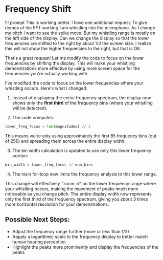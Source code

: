 # Frequency Shift

!!! prompt
    This is working better.  I have one additional request.  To give demos of the FFT working I am whistling into the microphone.  As I change my pitch I want to see the spike move.  But my whistling range is mostly on the left side of the display.  Can we change the display so that the lower frequencies are shifted to the right by about 1/3 the screen size.  I realize this will not show the higher frequencies to the right, but that is OK.

That's a great request! Let me modify the code to focus on the lower frequencies by shifting the display. This will make your whistling demonstrations more effective by using more screen space for the frequencies you're actually working with.

I've modified the code to focus on the lower frequencies where your whistling occurs. Here's what I changed:

1. Instead of displaying the entire frequency spectrum, the display now shows only the **first third** of the frequency bins (where your whistling will be detected).

2. The code computes:

```py
lower_freq_focus = len(magnitudes) // 3
```

This means we're only using approximately the first 85 frequency bins (out of 256) and spreading them across the entire display width.

3. The bin width calculation is updated to use only this lower frequency portion:

```py
bin_width = lower_freq_focus // num_bins
```

4. The main for-loop now limits the frequency analysis to this lower range.

This change will effectively "zoom in" on the lower frequency range where your whistling occurs, making the movement of peaks much more noticeable as you change pitch. The entire display width now represents only the first third of the frequency spectrum, giving you about 3 times more horizontal resolution for your demonstrations.

## Possible Next Steps:

- Adjust the frequency range further (more or less than 1/3)
- Aapply a logarithmic scale to the frequency display to better match human hearing perception
- Highlight the peaks more prominently and display the frequencies of the peaks
